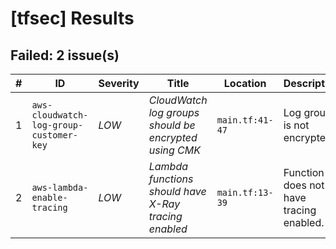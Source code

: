 
# [tfsec] Results
## Failed: 2 issue(s)
| # | ID | Severity | Title | Location | Description |
|---|----|----------|-------|----------|-------------|
| 1 | `aws-cloudwatch-log-group-customer-key` | *LOW* | _CloudWatch log groups should be encrypted using CMK_ | `main.tf:41-47` | Log group is not encrypted. |
| 2 | `aws-lambda-enable-tracing` | *LOW* | _Lambda functions should have X-Ray tracing enabled_ | `main.tf:13-39` | Function does not have tracing enabled. |

